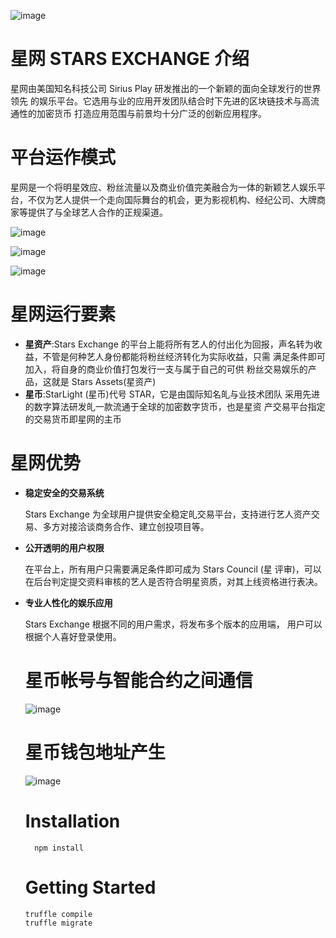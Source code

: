                                     
![image](https://user-images.githubusercontent.com/26592729/47694791-172f7480-dc3a-11e8-82b5-ea41467601ae.png)


# 星网 STARS EXCHANGE 介绍

星网由美国知名科技公司 Sirius Play 研发推出的一个新颖的面向全球发行的世界领先 的娱乐平台。它选用与业的应用开发团队结合时下先进的区块链技术与高流通性的加密货币 打造应用范围与前景均十分广泛的创新应用程序。

# 平台运作模式
星网是一个将明星效应、粉丝流量以及商业价值完美融合为一体的新颖艺人娱乐平台，不仅为艺人提供一个走向国际舞台的机会，更为影视机构、经纪公司、大牌商家等提供了与全球艺人合作的正规渠道。

![image](https://user-images.githubusercontent.com/26592729/47694082-3bd61d00-dc37-11e8-8eaa-cd835f9bbc14.png)

![image](https://user-images.githubusercontent.com/26592729/47694098-4f818380-dc37-11e8-9b06-8bc45f217fd0.png)

![image](https://user-images.githubusercontent.com/26592729/47694135-67590780-dc37-11e8-94d6-29536145a7a6.png)

# 星网运行要素

* **星资产**:Stars Exchange 的平台上能将所有艺人的付出化为回报，声名转为收益，不管是何种艺人身份都能将粉丝经济转化为实际收益，只需 满足条件即可加入，将自身的商业价值打包发行一支与属于自己的可供 粉丝交易娱乐的产品，这就是 Stars Assets(星资产)
* **星币**:StarLight (星币)代号 STAR，它是由国际知名癿与业技术团队 采用先进的数字算法研发癿一款流通于全球的加密数字货币，也是星资 产交易平台指定的交易货币即星网的主币

# 星网优势
* **稳定安全的交易系统**
   
    Stars Exchange 为全球用户提供安全稳定癿交易平台，支持进行艺人资产交易、多方对接洽谈商务合作、建立创投项目等。
    
* **公开透明的用户权限**    
    
    在平台上，所有用户只需要满足条件即可成为 Stars Council (星 评审)，可以在后台判定提交资料审核的艺人是否符合明星资质，对其上线资格进行表决。

* **专业人性化的娱乐应用**
    
    Stars Exchange 根据不同的用户需求，将发布多个版本的应用端， 用户可以根据个人喜好登录使用。
    
    # 星币帐号与智能合约之间通信
    ![image](https://user-images.githubusercontent.com/26592729/47694256-e64e4000-dc37-11e8-8995-ebb793bc448f.png)
    
    # 星币钱包地址产生
    ![image](https://user-images.githubusercontent.com/26592729/47694275-f8c87980-dc37-11e8-83ed-806b98d9fc7e.png)
    
    # Installation
    ```
      npm install
    ```
    # Getting Started
    ```
    truffle compile
    truffle migrate 
    ```
    
    
